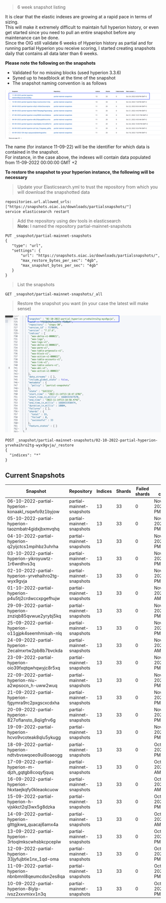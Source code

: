 > 6 week snapshot listing <br>

It is clear that the elastic indexes are growing at a rapid pace in terms of sizing. <br>
This will make it extremely difficult to maintain full hyperion history, or even get started since you need to pull an entire snapshot before any maintenance can be done. <br>
Since the OIG still validate 6 weeks of Hyperion history as partial and for running partial Hyperion you receive scoring, I started creating snapshots daily that contains all data later than 6 weeks. <br>

**Please note the following on the snapshots**

- Validated for no missing blocks (used hyperion 3.3.6) <br>
- Syned up to headblock at the time of the snapshot <br>
- The snapshot naming convention is as follows <br>

<img src="/assets/snapshot-name.png"/> <br>

The name (for instance 11-09-22) will be the identifier for which data is contained in the snapshot. <br>
For instance, in the case above, the indexes will contain data populated from 11-09-2022 00:00:00 GMT +2

**To restore the snapshot to your hyperion instance, the following will be necessary**

> Update your Elasticsearch.yml to trust the repository from which you will download the snapshotted data

```
repositories.url.allowed_urls: ["https://snapshots.oiac.io/downloads/partialsnapshots/"]
service elasticsearch restart
```

> Add the repository using dev tools in elasticsearch <br>
**Note:** I named the repository partial-mainnet-snapshots

```
PUT _snapshot/partial-mainnet-snapshots
{
   "type": "url",
   "settings": {
       "url": "https://snapshots.oiac.io/downloads/partialsnapshots/",
       "max_restore_bytes_per_sec": "4gb",
       "max_snapshot_bytes_per_sec": "4gb" 
   }
}
```

> List the snapshots

```
GET _snapshot/partial-mainnet-snapshots/_all
```

> Restore the snapshot you want (in your case the latest will make sense) <br>

<img src="/assets/snapshot_latest.png"/> <br>

```
POST _snapshot/partial-mainnet-snapshots/02-10-2022-partial-hyperion-yrvehaihro2tg-wyx9gvja/_restore
{
  "indices": "*"
}
```

## Current Snapshots

| Snapshot                                           | Repository                | Indices | Shards | Failed shards | Date created                | Duration |
|----------------------------------------------------|---------------------------|---------|--------|---------------|-----------------------------|----------|
| 06-10-2022-partial-hyperion-konaakl_rsqwfo9z1byjow | partial-mainnet-snapshots | 13      | 33     | 0             | Nov 18, 2022 5:18 PM GMT+2  | 26s      |
| 05-10-2022-partial-hyperion-taozmbatr4gidxjbxmvqhq | partial-mainnet-snapshots | 13      | 33     | 0             | Nov 17, 2022 4:55 PM GMT+2  | 23s      |
| 04-10-2022-partial-hyperion-q2yijctcs1mpihbz3uhrha | partial-mainnet-snapshots | 13      | 33     | 0             | Nov 16, 2022 6:33 PM GMT+2  | 21s      |
| 03-10-2022-partial-hyperion-yikroyuwtz-1r6wrdhvs3q | partial-mainnet-snapshots | 13      | 33     | 0             | Nov 15, 2022 8:11 PM GMT+2  | 29s      |
| 02-10-2022-partial-hyperion-yrvehaihro2tg-wyx9gvja | partial-mainnet-snapshots | 13      | 33     | 0             | Nov 14, 2022 3:18 PM GMT+2  | 11s      |
| 01-10-2022-partial-hyperion-p4u5tj2crdwccxpgefhujw | partial-mainnet-snapshots | 13      | 33     | 0             | Nov 14, 2022 7:46 AM GMT+2  | 22s      |
| 29-09-2022-partial-hyperion-znziqb85qvwue2yrybj5kq | partial-mainnet-snapshots | 13      | 33     | 0             | Nov 13, 2022 7:08 PM GMT+2  | 82s      |
| 25-09-2022-partial-hyperion-o11gjpk4seemhmisah-nlq | partial-mainnet-snapshots | 13      | 33     | 0             | Nov 07, 2022 9:40 PM GMT+2  | 17s      |
| 24-09-2022-partial-hyperion-2ecalmxrtw2pb8b7bvckda | partial-mainnet-snapshots | 13      | 33     | 0             | Nov 07, 2022 7:31 AM GMT+2  | 22s      |
| 23-09-2022-partial-hyperion-oio39fxqtqwhqwyjc8r5xq | partial-mainnet-snapshots | 13      | 33     | 0             | Nov 06, 2022 3:41 PM GMT+2  | 36s      |
| 22-09-2022-partial-hyperion-niu-a2wpsocn_h-uww2wuq | partial-mainnet-snapshots | 13      | 33     | 0             | Nov 04, 2022 4:05 PM GMT+2  | 22s      |
| 21-09-2022-partial-hyperion-fjgymra9rc2pxgscxcdxha | partial-mainnet-snapshots | 13      | 33     | 0             | Nov 03, 2022 9:37 PM GMT+2  | 25s      |
| 20-09-2022-partial-hyperion-827oflansto_8qiigfrv6g | partial-mainnet-snapshots | 13      | 33     | 0             | Nov 02, 2022 10:04 PM GMT+2 | 24s      |
| 19-09-2022-partial-hyperion-hcvo9vcoteak8qlu5ykugg | partial-mainnet-snapshots | 13      | 33     | 0             | Nov 01, 2022 9:38 PM GMT+2  | 27s      |
| 18-09-2022-partial-hyperion-ndtvbvswqoeo9ui8oaeogg | partial-mainnet-snapshots | 13      | 33     | 0             | Oct 31, 2022 5:15 PM GMT+2  | 15s      |
| 17-09-2022-partial-hyperion-m-djzh_gqtgb8coqyfjquq | partial-mainnet-snapshots | 13      | 33     | 0             | Oct 31, 2022 7:29 AM GMT+2  | 21s      |
| 16-09-2022-partial-hyperion-hkxtaejkqfy0kleaokcuow | partial-mainnet-snapshots | 13      | 33     | 0             | Oct 30, 2022 12:05 AM GMT+2 | 28s      |
| 15-09-2022-partial-hyperion-h-vjskkct2ql3wx5g8dzka | partial-mainnet-snapshots | 13      | 33     | 0             | Oct 28, 2022 5:13 PM GMT+2  | 12s      |
| 14-09-2022-partial-hyperion-glttgjkwq_quacaj6amx4a | partial-mainnet-snapshots | 13      | 33     | 0             | Oct 28, 2022 9:07 AM GMT+2  | 30s      |
| 13-09-2022-partial-hyperion-3rtoqlmkscwhsbkcpceplw | partial-mainnet-snapshots | 13      | 33     | 0             | Oct 26, 2022 9:48 PM GMT+2  | 25s      |
| 12-09-2022-partial-hyperion-33jyfujbtie1nx_1qd-oma | partial-mainnet-snapshots | 13      | 33     | 0             | Oct 25, 2022 8:25 PM GMT+2  | 25s      |
| 11-09-2022-partial-hyperion-nbnbmnl8qeumcdsn2es8qa | partial-mainnet-snapshots | 13      | 33     | 0             | Oct 24, 2022 8:56 PM GMT+2  | 23s      |
| 10-09-2022-partial-hyperion-8iylp-ivsz2xxvmixv1n3q | partial-mainnet-snapshots | 13      | 33     | 0             | Oct 23, 2022 7:29 PM GMT+2  | 26s      |

